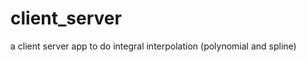 client_server
=============

a client server app to do integral interpolation (polynomial and spline)
